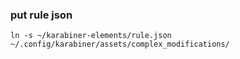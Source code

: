 ### put rule json
```
ln -s ~/karabiner-elements/rule.json ~/.config/karabiner/assets/complex_modifications/
```

